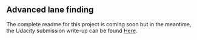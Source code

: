## Advanced lane finding

The complete readme for this project is coming soon but in the meantime, the Udacity submission write-up can be found [Here](./udacity_writeup.md).

